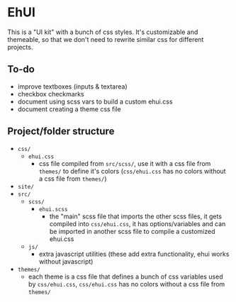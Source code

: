 # EhUI

This is a "UI kit" with a bunch of css styles. It's customizable and themeable, so that we don't need to rewrite similar css for different projects.

## To-do

- improve textboxes (inputs & textarea)
- checkbox checkmarks
- document using scss vars to build a custom ehui.css
- document creating a theme css file

## Project/folder structure

- `css/`
    - `ehui.css`
        - css file compiled from `src/scss/`, use it with a css file from `themes/` to define it's colors (`css/ehui.css` has no colors without a css file from `themes/`)
- `site/`
- `src/`
    - `scss/`
        - `ehui.scss`
            - the "main" scss file that imports the other scss files, it gets compiled into `css/ehui.css`, it has options/variables and can be imported in another scss file to compile a customized ehui.css
    - `js/`
        - extra javascript utilities (these add extra functionality, ehui works without javascript)
- `themes/`
    - each theme is a css file that defines a bunch of css variables used by `css/ehui.css`, `css/ehui.css` has no colors without a css file from `themes/`
